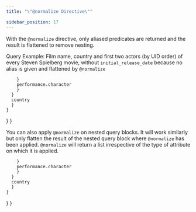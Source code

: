 ```yaml
---
title: "\"@normalize Directive\""

sidebar_position: 17
---
```


With the `@normalize` directive, only aliased predicates are returned and the result is flattened to remove nesting.

Query Example: Film name, country and first two actors (by UID order) of every Steven Spielberg movie, without `initial_release_date` because no alias is given and flattened by `@normalize`


        }
        performance.character 
        }
      }
      country 
      }
    }
  }
}


You can also apply `@normalize` on nested query blocks. It will work similarly but only flatten the result of the nested query block where `@normalize` has been applied. `@normalize` will return a list irrespective of the type of attribute on which it is applied.


        }
        performance.character 
        }
      }
      country 
      }
    }
  }
}

